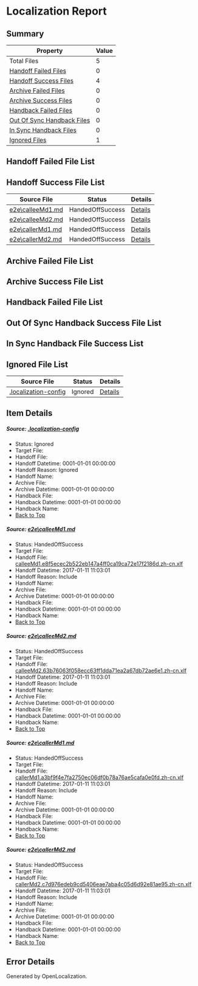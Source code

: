 # <a name='report-top'></a> Localization Report

## Summary
 Property | Value 
 -------- | ----- 
 Total Files | 5
[ Handoff Failed Files ](#handoff-failed-list)| 0
[ Handoff Success Files ](#handoff-success-list)| 4
[ Archive Failed Files ](#archive-failed-list)| 0
[ Archive Success Files ](#archive-success-list)| 0
[ Handback Failed Files ](#handback-failed-list)| 0
[ Out Of Sync Handback Files ](#outofsync-handback-success-list)| 0
[ In Sync Handback Files ](#insync-handback-success-list)| 0
[ Ignored Files ](#ignored-list)| 1

## <a name='handoff-failed-list'></a> Handoff Failed File List

## <a name='handoff-success-list'></a> Handoff Success File List
 Source File | Status | Details 
 ----------- | ------ | ------- 
 [e2e\calleeMd1.md](https://github.com/OpenLocalizationTestOrg/ol-test0/blob/be2f5c5217cd684245297a6dc329d991ccc95416/e2e/calleeMd1.md) | HandedOffSuccess | [Details](#c4620d626b0421ff960d32cde70d81d44f6017da1)
 [e2e\calleeMd2.md](https://github.com/OpenLocalizationTestOrg/ol-test0/blob/be2f5c5217cd684245297a6dc329d991ccc95416/e2e/calleeMd2.md) | HandedOffSuccess | [Details](#f5a77805cfba6ac5aeba3c429e43246bce923b732)
 [e2e\callerMd1.md](https://github.com/OpenLocalizationTestOrg/ol-test0/blob/be2f5c5217cd684245297a6dc329d991ccc95416/e2e/callerMd1.md) | HandedOffSuccess | [Details](#326813faa48cff62badf19f848c99f6fd8e4d9453)
 [e2e\callerMd2.md](https://github.com/OpenLocalizationTestOrg/ol-test0/blob/be2f5c5217cd684245297a6dc329d991ccc95416/e2e/callerMd2.md) | HandedOffSuccess | [Details](#f332a4f905fd9d8bfd29355c4b8844b34a8ff6984)

## <a name='archive-failed-list'></a> Archive Failed File List

## <a name='archive-success-list'></a> Archive Success File List

## <a name='handback-failed-list'></a> Handback Failed File List

## <a name='outofsync-handback-success-list'></a> Out Of Sync Handback Success File List

## <a name='insync-handback-success-list'></a> In Sync Handback File Success List

## <a name='ignored-list'></a> Ignored File List
 Source File | Status | Details 
 ----------- | ------ | ------- 
 [.localization-config](https://github.com/OpenLocalizationTestOrg/ol-test0/blob/be2f5c5217cd684245297a6dc329d991ccc95416/.localization-config) | Ignored | [Details](#cb0632cf59c1387fc1742bfb9fa3c47f87e2e5c90)

## Item Details
##### <a name='cb0632cf59c1387fc1742bfb9fa3c47f87e2e5c90'></a> Source: [.localization-config](https://github.com/OpenLocalizationTestOrg/ol-test0/blob/be2f5c5217cd684245297a6dc329d991ccc95416/.localization-config)
* Status: Ignored
* Target File: 
* Handoff File: 
* Handoff Datetime: 0001-01-01 00:00:00
* Handoff Reason: Ignored
* Handoff Name: 
* Archive File: 
* Archive Datetime: 0001-01-01 00:00:00
* Handback File: 
* Handback Datetime: 0001-01-01 00:00:00
* Handback Name: 
* [Back to Top](#report-top)

##### <a name='c4620d626b0421ff960d32cde70d81d44f6017da1'></a> Source: [e2e\calleeMd1.md](https://github.com/OpenLocalizationTestOrg/ol-test0/blob/be2f5c5217cd684245297a6dc329d991ccc95416/e2e/calleeMd1.md)
* Status: HandedOffSuccess
* Target File: 
* Handoff File: [calleeMd1.e8f5ecec2b522eb147a4ff0ca19ca72e17f2186d.zh-cn.xlf](https://github.com/OpenLocalizationTestOrg/ol-test0-handoff/blob/e5fc2d2e6406c95639b884af898fe1d8e3e4f3af/ol-handoff/OpenLocalizationTestOrg/ol-test0-zhcn/shujia/ht/calleeMd1.e8f5ecec2b522eb147a4ff0ca19ca72e17f2186d.zh-cn.xlf)
* Handoff Datetime: 2017-01-11 11:03:01
* Handoff Reason: Include
* Handoff Name: 
* Archive File: 
* Archive Datetime: 0001-01-01 00:00:00
* Handback File: 
* Handback Datetime: 0001-01-01 00:00:00
* Handback Name: 
* [Back to Top](#report-top)

##### <a name='f5a77805cfba6ac5aeba3c429e43246bce923b732'></a> Source: [e2e\calleeMd2.md](https://github.com/OpenLocalizationTestOrg/ol-test0/blob/be2f5c5217cd684245297a6dc329d991ccc95416/e2e/calleeMd2.md)
* Status: HandedOffSuccess
* Target File: 
* Handoff File: [calleeMd2.63b76063f058ecc63ff1dda71ea2a67db72ae6e1.zh-cn.xlf](https://github.com/OpenLocalizationTestOrg/ol-test0-handoff/blob/e5fc2d2e6406c95639b884af898fe1d8e3e4f3af/ol-handoff/OpenLocalizationTestOrg/ol-test0-zhcn/shujia/ht/calleeMd2.63b76063f058ecc63ff1dda71ea2a67db72ae6e1.zh-cn.xlf)
* Handoff Datetime: 2017-01-11 11:03:01
* Handoff Reason: Include
* Handoff Name: 
* Archive File: 
* Archive Datetime: 0001-01-01 00:00:00
* Handback File: 
* Handback Datetime: 0001-01-01 00:00:00
* Handback Name: 
* [Back to Top](#report-top)

##### <a name='326813faa48cff62badf19f848c99f6fd8e4d9453'></a> Source: [e2e\callerMd1.md](https://github.com/OpenLocalizationTestOrg/ol-test0/blob/be2f5c5217cd684245297a6dc329d991ccc95416/e2e/callerMd1.md)
* Status: HandedOffSuccess
* Target File: 
* Handoff File: [callerMd1.a3bf9f4e7fa2750ec06df0b78a76ae5cafa0e0fd.zh-cn.xlf](https://github.com/OpenLocalizationTestOrg/ol-test0-handoff/blob/e5fc2d2e6406c95639b884af898fe1d8e3e4f3af/ol-handoff/OpenLocalizationTestOrg/ol-test0-zhcn/shujia/ht/callerMd1.a3bf9f4e7fa2750ec06df0b78a76ae5cafa0e0fd.zh-cn.xlf)
* Handoff Datetime: 2017-01-11 11:03:01
* Handoff Reason: Include
* Handoff Name: 
* Archive File: 
* Archive Datetime: 0001-01-01 00:00:00
* Handback File: 
* Handback Datetime: 0001-01-01 00:00:00
* Handback Name: 
* [Back to Top](#report-top)

##### <a name='f332a4f905fd9d8bfd29355c4b8844b34a8ff6984'></a> Source: [e2e\callerMd2.md](https://github.com/OpenLocalizationTestOrg/ol-test0/blob/be2f5c5217cd684245297a6dc329d991ccc95416/e2e/callerMd2.md)
* Status: HandedOffSuccess
* Target File: 
* Handoff File: [callerMd2.c7d976edeb9cd5406eae7aba4c05d6d92e81ae95.zh-cn.xlf](https://github.com/OpenLocalizationTestOrg/ol-test0-handoff/blob/e5fc2d2e6406c95639b884af898fe1d8e3e4f3af/ol-handoff/OpenLocalizationTestOrg/ol-test0-zhcn/shujia/ht/callerMd2.c7d976edeb9cd5406eae7aba4c05d6d92e81ae95.zh-cn.xlf)
* Handoff Datetime: 2017-01-11 11:03:01
* Handoff Reason: Include
* Handoff Name: 
* Archive File: 
* Archive Datetime: 0001-01-01 00:00:00
* Handback File: 
* Handback Datetime: 0001-01-01 00:00:00
* Handback Name: 
* [Back to Top](#report-top)


## Error Details

Generated by OpenLocalization.
